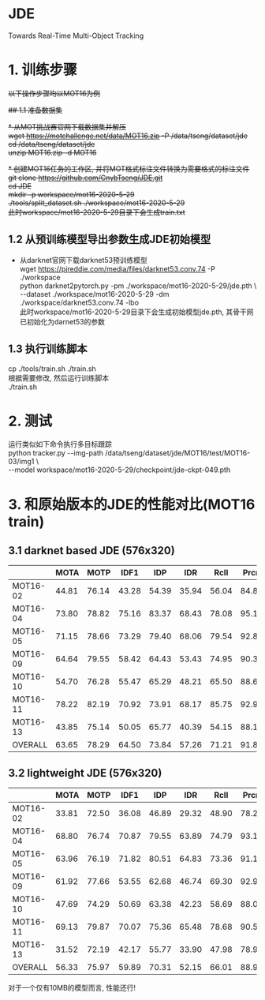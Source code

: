 # JDE
Towards Real-Time Multi-Object Tracking

# 1. 训练步骤

<del>以下操作步骤均以MOT16为例</del>

<del>## 1.1 准备数据集</del>

<del>* 从MOT挑战赛官网下载数据集并解压 <br></del>
<del>wget https://motchallenge.net/data/MOT16.zip -P /data/tseng/dataset/jde <br></del>
<del>cd /data/tseng/dataset/jde <br></del>
<del>unzip MOT16.zip -d MOT16 <br></del>

<del>* 创建MOT16任务的工作区, 并将MOT格式标注文件转换为需要格式的标注文件 <br></del>
<del>git clone https://github.com/CnybTseng/JDE.git <br></del>
<del>cd JDE <br></del>
<del>mkdir -p workspace/mot16-2020-5-29 <br></del>
<del>./tools/split_dataset.sh ./workspace/mot16-2020-5-29 <br></del>
<del>此时workspace/mot16-2020-5-29目录下会生成train.txt <br></del>

## 1.2 从预训练模型导出参数生成JDE初始模型

* 从darknet官网下载darknet53预训练模型 <br>
wget https://pjreddie.com/media/files/darknet53.conv.74 -P ./workspace <br>
python darknet2pytorch.py -pm ./workspace/mot16-2020-5-29/jde.pth \ <br>
    --dataset ./workspace/mot16-2020-5-29 -dm ./workspace/darknet53.conv.74 -lbo <br>
此时workspace/mot16-2020-5-29目录下会生成初始模型jde.pth, 其骨干网已初始化为darnet53的参数 <br>

## 1.3 执行训练脚本

cp ./tools/train.sh ./train.sh <br>
根据需要修改, 然后运行训练脚本 <br>
./train.sh <br>

# 2. 测试
运行类似如下命令执行多目标跟踪 <br>
python tracker.py --img-path /data/tseng/dataset/jde/MOT16/test/MOT16-03/img1 \ <br>
    --model workspace/mot16-2020-5-29/checkpoint/jde-ckpt-049.pth

# 3. 和原始版本的JDE的性能对比(MOT16 train)

## 3.1 darknet based JDE (576x320)

|         |MOTA  |MOTP  |IDF1  |IDP   |IDR   |Rcll  |Prcn  |TP    |FP   |FN    |MTR   |PTR   |MLR   |MT  |PT  |ML |FAR  |FM   |FMR   |IDSW |IDSWR|
|---------|------|------|------|------|------|------|------|------|-----|------|------|------|------|----|----|---|-----|-----|------|-----|-----|
|MOT16-02 |44.81 |76.14 |43.28 |54.39 |35.94 |56.04 |84.80 | 9993 |1791 | 7840 |24.07 |57.41 |18.52 | 13 | 31 |10 |2.98 | 423 | 7.55 | 211 | 3.8 |
|MOT16-04 |73.80 |78.82 |75.16 |83.37 |68.43 |78.08 |95.13 |37131 |1902 |10426 |50.60 |38.55 |10.84 | 42 | 32 | 9 |1.81 | 331 | 4.24 | 131 | 1.7 |
|MOT16-05 |71.15 |78.66 |73.29 |79.40 |68.06 |79.54 |92.80 | 5423 | 421 | 1395 |48.80 |44.80 | 6.40 | 61 | 56 | 8 |0.50 | 181 | 2.28 | 151 | 1.9 |
|MOT16-09 |64.64 |79.55 |58.42 |64.43 |53.43 |74.95 |90.37 | 3940 | 420 | 1317 |48.00 |52.00 | 0.00 | 12 | 13 | 0 |0.80 | 152 | 2.03 | 122 | 1.6 |
|MOT16-10 |54.70 |76.28 |55.47 |65.29 |48.21 |65.50 |88.69 | 8068 |1029 | 4250 |25.93 |68.52 | 5.56 | 14 | 37 | 3 |1.57 | 618 | 9.44 | 301 | 4.6 |
|MOT16-11 |78.22 |82.19 |70.92 |73.91 |68.17 |85.75 |92.97 | 7867 | 595 | 1307 |55.07 |39.13 | 5.80 | 38 | 27 | 4 |0.66 | 172 | 2.01 |  96 | 1.1 |
|MOT16-13 |43.85 |75.14 |50.05 |65.77 |40.39 |54.15 |88.17 | 6200 | 832 | 5250 |26.17 |51.40 |22.43 | 28 | 55 |24 |1.11 | 720 |13.30 | 347 | 6.4 |
|OVERALL  |63.65 |78.29 |64.50 |73.84 |57.26 |71.21 |91.84 |78622 |6990 |31785 |40.23 |48.55 |11.22 |208 |251 |58 |1.31 |2597 |36.47 |1359 |19.1 |

## 3.2 lightweight JDE (576x320)

|         |MOTA  |MOTP  |IDF1  |IDP   |IDR   |Rcll  |Prcn  |TP    |FP   |FN    |MTR   |PTR   |MLR   |MT  |PT  |ML |FAR  |FM   |FMR   |IDSW |IDSWR|
|---------|------|------|------|------|------|------|------|------|-----|------|------|------|------|----|----|---|-----|-----|------|-----|-----|
|MOT16-02 |33.81 |72.50 |36.08 |46.89 |29.32 |48.90 |78.21 | 8721 |2430 | 9112 |14.81 |61.11 |24.07 |  8 | 33 |13 |4.05 | 478 | 9.77 | 261 | 5.3 |
|MOT16-04 |68.80 |76.74 |70.87 |79.55 |63.89 |74.79 |93.13 |35568 |2625 |11989 |44.58 |38.55 |16.87 | 37 | 32 |14 |2.50 | 453 | 6.06 | 223 | 3.0 |
|MOT16-05 |63.96 |76.19 |71.82 |80.51 |64.83 |73.36 |91.11 | 5002 | 488 | 1816 |37.60 |52.80 | 9.60 | 47 | 66 |12 |0.58 | 211 | 2.88 | 153 | 2.1 |
|MOT16-09 |61.92 |77.66 |53.55 |62.68 |46.74 |69.30 |92.93 | 3643 | 277 | 1614 |36.00 |60.00 | 4.00 |  9 | 15 | 1 |0.53 | 138 | 1.99 | 111 | 1.6 |
|MOT16-10 |47.69 |74.29 |50.69 |63.38 |42.23 |58.69 |88.08 | 7230 | 978 | 5088 |25.93 |57.41 |16.67 | 14 | 31 | 9 |1.50 | 560 | 9.54 | 378 | 6.4 |
|MOT16-11 |69.13 |79.87 |70.07 |75.36 |65.48 |78.68 |90.55 | 7218 | 753 | 1956 |42.03 |42.03 |15.94 | 29 | 29 |11 |0.84 | 205 | 2.61 | 123 | 1.6 |
|MOT16-13 |31.52 |72.19 |42.17 |55.77 |33.90 |47.98 |78.93 | 5494 |1467 | 5956 |14.95 |57.01 |28.04 | 16 | 61 |30 |1.96 | 723 |15.07 | 418 | 8.7 |
|OVERALL  |56.33 |75.97 |59.89 |70.31 |52.15 |66.01 |88.99 |72876 |9018 |37531 |30.95 |51.64 |17.41 |160 |267 |90 |1.70 |2768 |41.94 |1667 |25.3 |

对于一个仅有10MB的模型而言, 性能还行! <br>